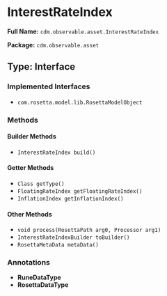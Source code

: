 # InterestRateIndex

**Full Name:** `cdm.observable.asset.InterestRateIndex`

**Package:** `cdm.observable.asset`

## Type: Interface

### Implemented Interfaces

- `com.rosetta.model.lib.RosettaModelObject`

### Methods

#### Builder Methods

- `InterestRateIndex build()`

#### Getter Methods

- `Class getType()`
- `FloatingRateIndex getFloatingRateIndex()`
- `InflationIndex getInflationIndex()`

#### Other Methods

- `void process(RosettaPath arg0, Processor arg1)`
- `InterestRateIndexBuilder toBuilder()`
- `RosettaMetaData metaData()`

### Annotations

- **RuneDataType**
- **RosettaDataType**

